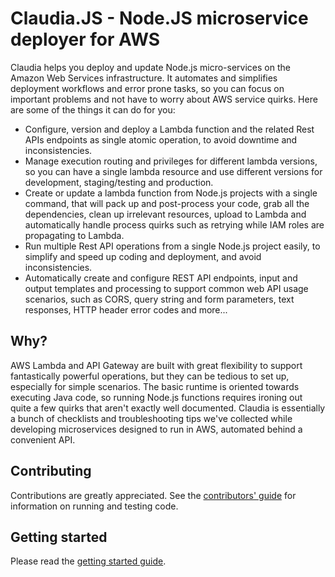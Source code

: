 # Claudia.JS - Node.JS microservice deployer for AWS

Claudia helps you deploy and update Node.js micro-services on the Amazon Web Services infrastructure. It 
automates and simplifies deployment workflows and error prone tasks, so you can focus on important 
problems and not have to worry about AWS service quirks. Here are some of the things it can do for you:

* Configure, version and deploy a Lambda function and the related Rest APIs endpoints as single atomic operation, 
  to avoid downtime and inconsistencies.
* Manage execution routing and privileges for different lambda versions, so you can have a single lambda resource and
  use different versions for development, staging/testing and production.
* Create or update a lambda function from Node.js projects with a single command, that will pack up and post-process 
  your code, grab all the dependencies, clean up irrelevant resources, upload to Lambda and automatically handle
  process quirks such as retrying while IAM roles are propagating to Lambda.
* Run multiple Rest API operations from a single Node.js project easily, to simplify and speed up coding and deployment, and 
  avoid inconsistencies.
* Automatically create and configure REST API endpoints, input and output templates and processing to support 
  common web API usage scenarios, such as CORS, query string and form parameters, text responses, HTTP header error 
  codes and more...

## Why?

AWS Lambda and API Gateway are built with great flexibility to support fantastically powerful operations, but they can be tedious to set up, especially
for simple scenarios. The basic runtime is oriented towards executing Java code, so running Node.js functions requires ironing out quite a few quirks 
that aren't exactly well documented. Claudia is essentially a bunch of checklists and troubleshooting tips we've collected while developing microservices
designed to run in AWS, automated behind a convenient API. 

## Contributing

Contributions are greatly appreciated. See the [contributors' guide](contributing.md) for information on running and testing code.

## Getting started 

Please read the [getting started guide](getting_started.md).

